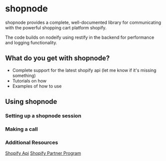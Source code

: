 # shopnode
shopnode provides a complete, well-documented library for communicating with the powerful
shopping cart platform shopify.

The code builds on nodeify using restify in the backend for performance and logging functionality.

## What do you get with shopnode?

* Complete support for the latest shopify api (let me know if it's missing something)
* Tutorials on how
* Examples of how to use

## Using shopnode

### Setting up a shopnode session

### Making a call

### Additional Resources

[Shopify Api](http://api.shopify.com/)
[Shopify Partner Program](http://www.shopify.com/partners/apps)